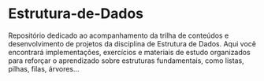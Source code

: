 # Estrutura-de-Dados
Repositório dedicado ao acompanhamento da trilha de conteúdos e desenvolvimento de projetos da disciplina de Estrutura de Dados. Aqui você encontrará implementações, exercícios e materiais de estudo organizados para reforçar o aprendizado sobre estruturas fundamentais, como listas, pilhas, filas, árvores...
